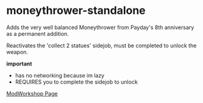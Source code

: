 # moneythrower-standalone

Adds the very well balanced Moneythrower from Payday's 8th anniversary as a permanent addition.

Reactivates the 'collect 2 statues' sidejob, must be completed to unlock the weapon.

**important**
* has no networking because im lazy
* REQUIRES you to complete the sidejob to unlock

[ModWorkshop Page](https://modworkshop.net/mod/33599)
